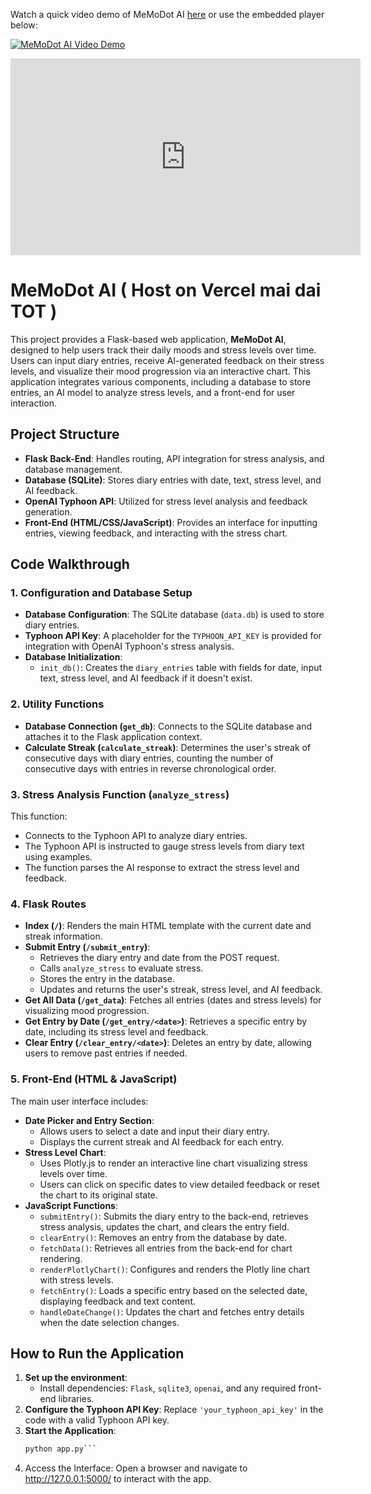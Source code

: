 
Watch a quick video demo of MeMoDot AI [here](https://youtu.be/7y9JksBULZs) or use the embedded player below:

[![MeMoDot AI Video Demo](https://img.youtube.com/vi/7y9JksBULZs/0.jpg)](https://youtu.be/7y9JksBULZs)

<iframe width="560" height="315" src="https://www.youtube.com/embed/7y9JksBULZs" frameborder="0" allow="accelerometer; autoplay; encrypted-media; gyroscope; picture-in-picture" allowfullscreen></iframe>


# MeMoDot AI ( Host on Vercel mai dai TOT )

This project provides a Flask-based web application, **MeMoDot AI**, designed to help users track their daily moods and stress levels over time. Users can input diary entries, receive AI-generated feedback on their stress levels, and visualize their mood progression via an interactive chart. This application integrates various components, including a database to store entries, an AI model to analyze stress levels, and a front-end for user interaction.

## Project Structure

- **Flask Back-End**: Handles routing, API integration for stress analysis, and database management.
- **Database (SQLite)**: Stores diary entries with date, text, stress level, and AI feedback.
- **OpenAI Typhoon API**: Utilized for stress level analysis and feedback generation.
- **Front-End (HTML/CSS/JavaScript)**: Provides an interface for inputting entries, viewing feedback, and interacting with the stress chart.

## Code Walkthrough

### 1. Configuration and Database Setup

- **Database Configuration**: The SQLite database (`data.db`) is used to store diary entries.
- **Typhoon API Key**: A placeholder for the `TYPHOON_API_KEY` is provided for integration with OpenAI Typhoon's stress analysis.
- **Database Initialization**:
  - `init_db()`: Creates the `diary_entries` table with fields for date, input text, stress level, and AI feedback if it doesn't exist.

### 2. Utility Functions

- **Database Connection (`get_db`)**: Connects to the SQLite database and attaches it to the Flask application context.
- **Calculate Streak (`calculate_streak`)**: Determines the user's streak of consecutive days with diary entries, counting the number of consecutive days with entries in reverse chronological order.

### 3. Stress Analysis Function (`analyze_stress`)

This function:
- Connects to the Typhoon API to analyze diary entries.
- The Typhoon API is instructed to gauge stress levels from diary text using examples.
- The function parses the AI response to extract the stress level and feedback.

### 4. Flask Routes

- **Index (`/`)**: Renders the main HTML template with the current date and streak information.
- **Submit Entry (`/submit_entry`)**:
  - Retrieves the diary entry and date from the POST request.
  - Calls `analyze_stress` to evaluate stress.
  - Stores the entry in the database.
  - Updates and returns the user's streak, stress level, and AI feedback.
- **Get All Data (`/get_data`)**: Fetches all entries (dates and stress levels) for visualizing mood progression.
- **Get Entry by Date (`/get_entry/<date>`)**: Retrieves a specific entry by date, including its stress level and feedback.
- **Clear Entry (`/clear_entry/<date>`)**: Deletes an entry by date, allowing users to remove past entries if needed.

### 5. Front-End (HTML & JavaScript)

The main user interface includes:

- **Date Picker and Entry Section**:
  - Allows users to select a date and input their diary entry.
  - Displays the current streak and AI feedback for each entry.
- **Stress Level Chart**:
  - Uses Plotly.js to render an interactive line chart visualizing stress levels over time.
  - Users can click on specific dates to view detailed feedback or reset the chart to its original state.
- **JavaScript Functions**:
  - `submitEntry()`: Submits the diary entry to the back-end, retrieves stress analysis, updates the chart, and clears the entry field.
  - `clearEntry()`: Removes an entry from the database by date.
  - `fetchData()`: Retrieves all entries from the back-end for chart rendering.
  - `renderPlotlyChart()`: Configures and renders the Plotly line chart with stress levels.
  - `fetchEntry()`: Loads a specific entry based on the selected date, displaying feedback and text content.
  - `handleDateChange()`: Updates the chart and fetches entry details when the date selection changes.

## How to Run the Application

1. **Set up the environment**:
   - Install dependencies: `Flask`, `sqlite3`, `openai`, and any required front-end libraries.
2. **Configure the Typhoon API Key**: Replace `'your_typhoon_api_key'` in the code with a valid Typhoon API key.
3. **Start the Application**:
   ```bash
   python app.py```
4.  Access the Interface: Open a browser and navigate to http://127.0.0.1:5000/ to interact with the app.